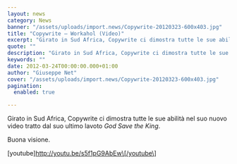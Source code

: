 ```yaml
---
layout: news
category: News
banner: "/assets/uploads/import.news/Copywrite-20120323-600x403.jpg"
title: "Copywrite – Workahol (Video)"
excerpt: "Girato in Sud Africa, Copywrite ci dimostra tutte le sue abilità nel suo nuovo video tratto dal suo ultimo lavoto  God Save the King. Buona visione. [youtube]http://youtu.be/s5f1pG9AbEw[/youtube"
quote: ""
description: "Girato in Sud Africa, Copywrite ci dimostra tutte le sue abilità nel suo nuovo video tratto dal suo ultimo lavoto  God Save the King. Buona visione. [youtube]http://youtu.be/s5f1pG9AbEw[/youtube"
keywords: ""
date: 2012-03-24T00:00:00.000+01:00
author: "Giuseppe Net"
cover: "/assets/uploads/import.news/Copywrite-20120323-600x403.jpg"
pagination:
  enabled: true

---
```


Girato in Sud Africa, Copywrite ci dimostra tutte le sue abilità nel suo nuovo video tratto dal suo ultimo lavoto _God Save the King_.

Buona visione.

\[youtube\]http://youtu.be/s5f1pG9AbEw\[/youtube\]